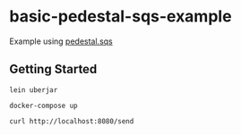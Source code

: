 # basic-pedestal-sqs-example

Example using [pedestal.sqs](https://github.com/RenanPalmeira/pedestal.sqs)

## Getting Started

`lein uberjar`

`docker-compose up`

`curl http://localhost:8080/send`